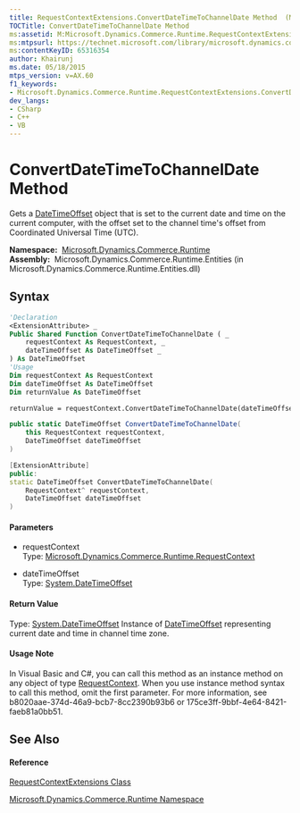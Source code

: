 ```yaml
---
title: RequestContextExtensions.ConvertDateTimeToChannelDate Method  (Microsoft.Dynamics.Commerce.Runtime)
TOCTitle: ConvertDateTimeToChannelDate Method
ms:assetid: M:Microsoft.Dynamics.Commerce.Runtime.RequestContextExtensions.ConvertDateTimeToChannelDate(Microsoft.Dynamics.Commerce.Runtime.RequestContext,System.DateTimeOffset)
ms:mtpsurl: https://technet.microsoft.com/library/microsoft.dynamics.commerce.runtime.requestcontextextensions.convertdatetimetochanneldate(v=AX.60)
ms:contentKeyID: 65316354
author: Khairunj
ms.date: 05/18/2015
mtps_version: v=AX.60
f1_keywords:
- Microsoft.Dynamics.Commerce.Runtime.RequestContextExtensions.ConvertDateTimeToChannelDate
dev_langs:
- CSharp
- C++
- VB
---
```


# ConvertDateTimeToChannelDate Method

Gets a [DateTimeOffset](https://technet.microsoft.com/library/bb341783\(v=ax.60\)) object that is set to the current date and time on the current computer, with the offset set to the channel time's offset from Coordinated Universal Time (UTC).

**Namespace:**  [Microsoft.Dynamics.Commerce.Runtime](microsoft-dynamics-commerce-runtime-namespace.md)  
**Assembly:**  Microsoft.Dynamics.Commerce.Runtime.Entities (in Microsoft.Dynamics.Commerce.Runtime.Entities.dll)

## Syntax

``` vb
'Declaration
<ExtensionAttribute> _
Public Shared Function ConvertDateTimeToChannelDate ( _
    requestContext As RequestContext, _
    dateTimeOffset As DateTimeOffset _
) As DateTimeOffset
'Usage
Dim requestContext As RequestContext
Dim dateTimeOffset As DateTimeOffset
Dim returnValue As DateTimeOffset

returnValue = requestContext.ConvertDateTimeToChannelDate(dateTimeOffset)
```

``` csharp
public static DateTimeOffset ConvertDateTimeToChannelDate(
    this RequestContext requestContext,
    DateTimeOffset dateTimeOffset
)
```

``` c++
[ExtensionAttribute]
public:
static DateTimeOffset ConvertDateTimeToChannelDate(
    RequestContext^ requestContext, 
    DateTimeOffset dateTimeOffset
)
```

#### Parameters

  - requestContext  
    Type: [Microsoft.Dynamics.Commerce.Runtime.RequestContext](requestcontext-class-microsoft-dynamics-commerce-runtime.md)  

<!-- end list -->

  - dateTimeOffset  
    Type: [System.DateTimeOffset](https://technet.microsoft.com/library/bb341783\(v=ax.60\))  

#### Return Value

Type: [System.DateTimeOffset](https://technet.microsoft.com/library/bb341783\(v=ax.60\))  
Instance of [DateTimeOffset](https://technet.microsoft.com/library/bb341783\(v=ax.60\)) representing current date and time in channel time zone.  

#### Usage Note

In Visual Basic and C\#, you can call this method as an instance method on any object of type [RequestContext](requestcontext-class-microsoft-dynamics-commerce-runtime.md). When you use instance method syntax to call this method, omit the first parameter. For more information, see b8020aae-374d-46a9-bcb7-8cc2390b93b6 or 175ce3ff-9bbf-4e64-8421-faeb81a0bb51.

## See Also

#### Reference

[RequestContextExtensions Class](requestcontextextensions-class-microsoft-dynamics-commerce-runtime.md)

[Microsoft.Dynamics.Commerce.Runtime Namespace](microsoft-dynamics-commerce-runtime-namespace.md)

